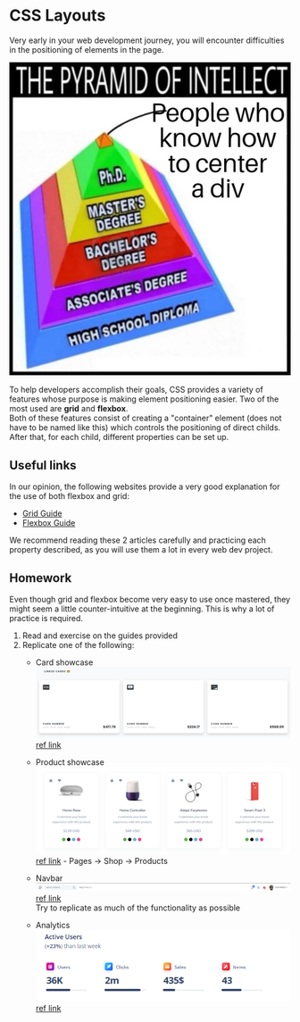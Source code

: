 # CSS Layouts

Very early in your web development journey, you will encounter difficulties in the positioning of elements in the page.  

![center-div](./img/center-div.png)

To help developers accomplish their goals, CSS provides a variety of features whose purpose is making element positioning easier. Two of the most used are <b>grid</b> and <b>flexbox</b>.  
Both of these features consist of creating a "container" element (does not have to be named like this) which controls the positioning of direct childs. After that, for each child, different properties can be set up.

## Useful links

In our opinion, the following websites provide a very good explanation for the use of both flexbox and grid:
 - [Grid Guide](https://css-tricks.com/snippets/css/complete-guide-grid/)
 - [Flexbox Guide](https://css-tricks.com/snippets/css/a-guide-to-flexbox/)  

We recommend reading these 2 articles carefully and practicing each property described, as you will use them a lot in every web dev project.

## Homework

Even though grid and flexbox become very easy to use once mastered, they might seem a little counter-intuitive at the beginning. This is why a lot of practice is required.

 1. Read and exercise on the guides provided
 2. Replicate one of the following:
    - Card showcase  
    ![tema1](./img/tema1.png)  
    [ref link](https://themes.getbootstrap.com/preview/?theme_id=88616)

    - Product showcase  
    ![tema2](./img/tema2.png)  
    [ref link](https://themes.getbootstrap.com/preview/?theme_id=5348) - Pages -> Shop -> Products

    - Navbar
    ![tema3](./img/tema3.png)
    [ref link](https://appstack.bootlab.io/dashboard-analytics.html)  
    Try to replicate as much of the functionality as possible

    - Analytics  
    ![tema4](./img/tema4.png)  
    [ref link](https://themes.getbootstrap.com/preview/?theme_id=93682)
